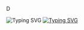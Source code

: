 D

<!--
**A-F-F-A/A-F-F-A** is a ✨ _special_ ✨ repository because its `README.md` (this file) appears on your GitHub profile.

Here are some ideas to get you started:

- 🔭 I’m currently working on ...
- 🌱 I’m currently learning ...
- 👯 I’m looking to collaborate on ...
- 🤔 I’m looking for help with ...
- 💬 Ask me about ...
- 📫 How to reach me: ...
- 😄 Pronouns: ...
- ⚡ Fun fact: ...
-->

<img src="https://readme-typing-svg.demolab.com?font=Fira+Code&pause=1000&color=28C3B1&repeat=false&width=435&lines=-+-+-+-+-+-+-+-+-+-+-+-+-+-+-+-+-+-+-+-+-+-+-+-+-+-+-+-+-+-+-+-+-+-+-+-+-+-+-+-+-+-+-+-+-+-+-+-+-+-+-+-+-+-+-+-+-+-+-+-+-+-+-+-+-+-" alt="Typing SVG" />
<a href="https://github.com/A-F-F-A"><img src="https://readme-typing-svg.demolab.com?font=Fira+Code&pause=1000&color=28C3B1&repeat=false&width=435&lines=Hi,+I'm+Abdulaziz+Almalki" alt="Typing SVG" /></a>



